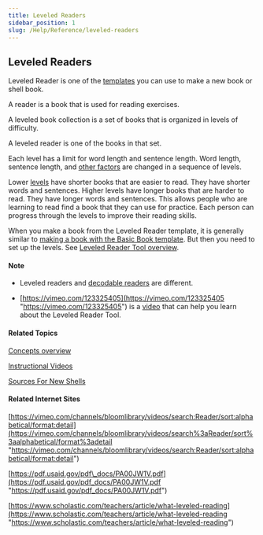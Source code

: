 ```yaml
---
title: Leveled Readers
sidebar_position: 1
slug: /Help/Reference/leveled-readers
---
```


## Leveled Readers

Leveled Reader is one of the [templates](Template.md) you can use to make a new book or shell book.

A reader is a book that is used for reading exercises.

A leveled book collection is a set of books that is organized in levels of difficulty.

A leveled reader is one of the books in that set.

Each level has a limit for word length and sentence length. Word length, sentence length, and [other factors](Level.md) are changed in a sequence of levels.

Lower [levels](Level.md) have shorter books that are easier to read. They have shorter words and sentences. Higher levels have longer books that are harder to read. They have longer words and sentences. This allows people who are learning to read find a book that they can use for practice. Each person can progress through the levels to improve their reading skills.

When you make a book from the Leveled Reader template, it is generally similar to [making a book with the Basic Book template](../Tasks/Collections_tab_tasks/Make_a_book_from_Basic_Book.md). But then you need to set up the levels. See [Leveled Reader Tool overview](../Tasks/Edit_tasks/Leveled_Reader_Tool/Leveled_Reader_Tool_overview.md).

#### Note

-   Leveled readers and [decodable readers](Decodable_Readers.md) are different.
    
-   [https://vimeo.com/123325405](https://vimeo.com/123325405 "https://vimeo.com/123325405") is a [video](../FAQ/Instructional_Videos.md) that can help you learn about the Leveled Reader Tool.
    

#### Related Topics

[Concepts overview](Concepts_overview.md)

[Instructional Videos](../FAQ/Instructional_Videos.md)

[Sources For New Shells](Sources_For_New_Shells.md)

#### Related Internet Sites

[https://vimeo.com/channels/bloomlibrary/videos/search:Reader/sort:alphabetical/format:detail](https://vimeo.com/channels/bloomlibrary/videos/search%3aReader/sort%3aalphabetical/format%3adetail "https://vimeo.com/channels/bloomlibrary/videos/search:Reader/sort:alphabetical/format:detail")

[https://pdf.usaid.gov/pdf\_docs/PA00JW1V.pdf](https://pdf.usaid.gov/pdf_docs/PA00JW1V.pdf "https://pdf.usaid.gov/pdf_docs/PA00JW1V.pdf")

[https://www.scholastic.com/teachers/article/what-leveled-reading](https://www.scholastic.com/teachers/article/what-leveled-reading "https://www.scholastic.com/teachers/article/what-leveled-reading")
